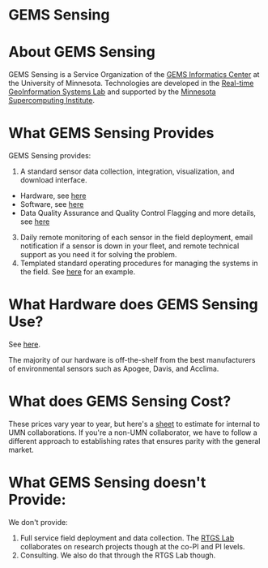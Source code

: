 # GEMS Sensing


# About GEMS Sensing
GEMS Sensing is a Service Organization of the [GEMS Informatics Center](https://gems.umn.edu)
at the University of Minnesota. Technologies are developed in the [Real-time GeoInformation Systems Lab](https://gems.umn.edu/runck-lab-real-time-geoinformation-systems) and supported by the [Minnesota Supercomputing Institute](https://www.msi.umn.edu).

# What GEMS Sensing Provides
GEMS Sensing provides:
1. A standard sensor data collection, integration, visualization, and download interface.
  - Hardware, see [here](https://docs.google.com/presentation/d/1kPZQUX78Zz0QIEOzYnMinlF56guJeX7Tj5Mpi_fBbqA/edit#slide=id.p)
  - Software, see [here](https://docs.google.com/presentation/d/1QI4CPYDpmwvkknx_j6gJL78oJswFsAZ1RGw0mIt8DoA/edit?usp=sharing)
  - Data Quality Assurance and Quality Control Flagging and more details, see [here](https://drive.google.com/file/d/19TvlmE-s2IM_KUYSgS6Zi3YtZK6CkIK5/view?usp=sharing)
3. Daily remote monitoring of each sensor in the field deployment, email notification if a sensor is down in your fleet, and remote technical support as you need it for solving the problem.
4. Templated standard operating procedures for managing the systems in the field. See [here](https://drive.google.com/drive/folders/1MkgD5a7tqKsihoUTgzv6W-Vz_hBZY4PG?usp=drive_link) for an example.

# What Hardware does GEMS Sensing Use?
See [here](https://docs.google.com/presentation/d/1kPZQUX78Zz0QIEOzYnMinlF56guJeX7Tj5Mpi_fBbqA/edit#slide=id.p).

The majority of our hardware is off-the-shelf from the best manufacturers of environmental sensors such as Apogee, Davis, and Acclima. 

# What does GEMS Sensing Cost?

These prices vary year to year, but here's a [sheet](https://docs.google.com/spreadsheets/d/1JM_3hssZ7EKTkJvvdXynYLw_Hqp4CS65hYAaL8H-5D8/edit#gid=0) to estimate for internal to UMN collaborations. If you're a non-UMN collaborator, we have to follow a different approach to establishing rates that ensures parity with the general market.

# What GEMS Sensing doesn't Provide:
We don't provide:
1. Full service field deployment and data collection. The [RTGS Lab](https://gems.umn.edu/runck-lab-real-time-geoinformation-systems) collaborates on research projects though at the co-PI and PI levels.
2. Consulting. We also do that through the RTGS Lab though.
